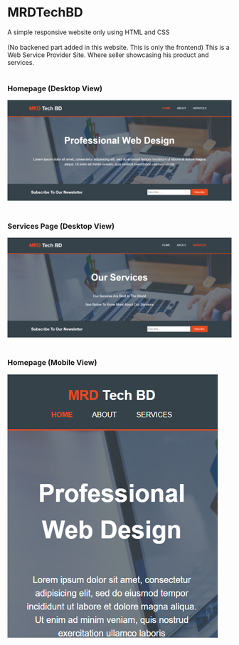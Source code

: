 # MRDTechBD
A simple responsive website only using HTML and CSS
<br><br>
(No backened part added in this website. This is only the frontend)
This is a Web Service Provider Site. Where seller showcasing his product and services.
<br><br>
<h3>Homepage (Desktop View)</h3>
<img src="img/screenshots/1.png" alt="screenshot">
<br><br>
<h3>Services Page (Desktop View)</h3>
<img src="img/screenshots/2.png" alt="screenshot">
<br><br>
<h3>Homepage (Mobile View)</h3>
<img src="img/screenshots/3.png" alt="screenshot">
